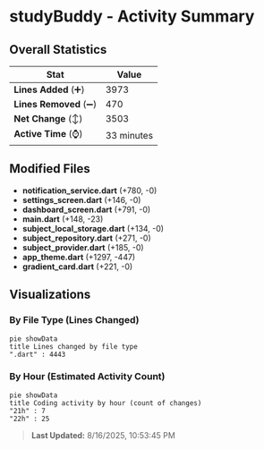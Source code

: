 # studyBuddy - Activity Summary 

## Overall Statistics

| Stat                   | Value                                                             |
| ---------------------- | ----------------------------------------------------------------- |
| **Lines Added** (➕)   | 3973                                          |
| **Lines Removed** (➖) | 470                                        |
| **Net Change** (↕)    | 3503                |
| **Active Time** (⌚)   | 33 minutes |


## Modified Files
- **notification_service.dart** (+780, -0)
- **settings_screen.dart** (+146, -0)
- **dashboard_screen.dart** (+791, -0)
- **main.dart** (+148, -23)
- **subject_local_storage.dart** (+134, -0)
- **subject_repository.dart** (+271, -0)
- **subject_provider.dart** (+185, -0)
- **app_theme.dart** (+1297, -447)
- **gradient_card.dart** (+221, -0)

## Visualizations

### By File Type (Lines Changed)

```mermaid
pie showData
title Lines changed by file type
".dart" : 4443
```

### By Hour (Estimated Activity Count)

```mermaid
pie showData
title Coding activity by hour (count of changes)
"21h" : 7
"22h" : 25
```


> **Last Updated:** 8/16/2025, 10:53:45 PM